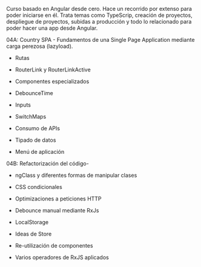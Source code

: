 Curso basado en Angular desde cero. Hace un recorrido por extenso para poder iniciarse en él. Trata temas como TypeScrip, creación de proyectos, despliegue de proyectos, subidas a producción y todo lo relacionado para poder hacer una app desde Angular.

04A: Country SPA - Fundamentos de una Single Page Application mediante carga perezosa (lazyload).

  - Rutas
  
  - RouterLink y RouterLinkActive
  
  - Componentes especializados
  
  - DebounceTime
  
  - Inputs
  
  - SwitchMaps
  
  - Consumo de APIs
  
  - Tipado de datos
  
  - Menú de aplicación

04B: Refactorización del código-

  - ngClass y diferentes formas de manipular clases
  
  - CSS condicionales
  
  - Optimizaciones a peticiones HTTP
  
  - Debounce manual mediante RxJs
  
  - LocalStorage
  
  - Ideas de Store
  
  - Re-utilización de componentes
  
  - Varios operadores de RxJS aplicados
